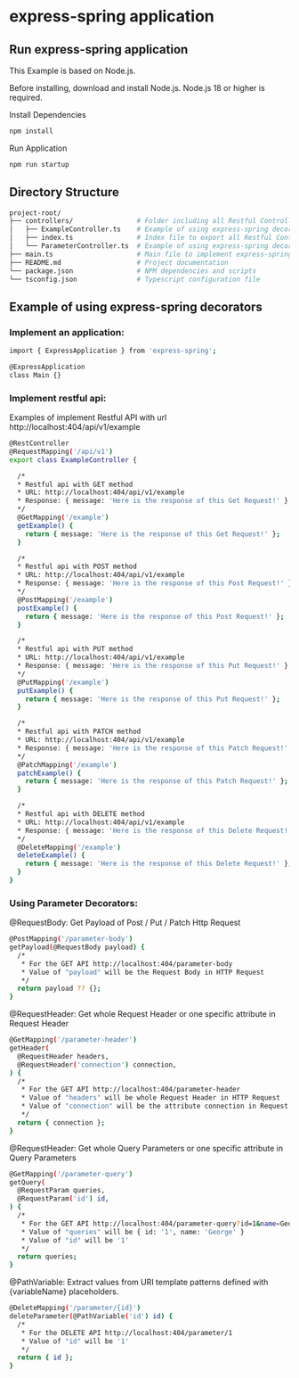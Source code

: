 # express-spring application

## Run express-spring application
This Example is based on Node.js.

Before installing, download and install Node.js. Node.js 18 or higher is required.

Install Dependencies
```bash
npm install
```

Run Application
```bash
npm run startup
```

## Directory Structure
  ```bash
  project-root/
  ├── controllers/                # Folder including all Restful Controllers
  │   ├── ExampleController.ts    # Example of using express-spring decorators to implement Restful API
  │   ├── index.ts                # Index file to export all Restful Controllers
  │   └── ParameterController.ts  # Example of using express-spring decorators to implement Restful API
  ├── main.ts                     # Main file to implement express-spring application
  ├── README.md                   # Project documentation
  └── package.json                # NPM dependencies and scripts
  └── tsconfig.json               # Typescript configuration file
  ```

## Example of using express-spring decorators

  ### Implement an application:
  ```bash
  import { ExpressApplication } from 'express-spring';

  @ExpressApplication
  class Main {}
  ```
  ### Implement restful api:
  Examples of implement Restful API with url http://localhost:404/api/v1/example
  ```bash
  @RestController
  @RequestMapping('/api/v1')
  export class ExampleController {

    /* 
    * Restful api with GET method
    * URL: http://localhost:404/api/v1/example
    * Response: { message: 'Here is the response of this Get Request!' }
    */
    @GetMapping('/example') 
    getExample() {
      return { message: 'Here is the response of this Get Request!' };
    }

    /* 
    * Restful api with POST method
    * URL: http://localhost:404/api/v1/example
    * Response: { message: 'Here is the response of this Post Request!' }
    */
    @PostMapping('/example')
    postExample() {
      return { message: 'Here is the response of this Post Request!' };
    }

    /* 
    * Restful api with PUT method
    * URL: http://localhost:404/api/v1/example
    * Response: { message: 'Here is the response of this Put Request!' }
    */
    @PutMapping('/example')
    putExample() {
      return { message: 'Here is the response of this Put Request!' };
    }

    /* 
    * Restful api with PATCH method
    * URL: http://localhost:404/api/v1/example
    * Response: { message: 'Here is the response of this Patch Request!' }
    */
    @PatchMapping('/example')
    patchExample() {
      return { message: 'Here is the response of this Patch Request!' };
    }

    /* 
    * Restful api with DELETE method
    * URL: http://localhost:404/api/v1/example
    * Response: { message: 'Here is the response of this Delete Request!' }
    */
    @DeleteMapping('/example')
    deleteExample() {
      return { message: 'Here is the response of this Delete Request!' };
    }
  }
  ```

  ### Using Parameter Decorators:
  @RequestBody: Get Payload of Post / Put / Patch Http Request
  ```bash
  @PostMapping('/parameter-body')
  getPayload(@RequestBody payload) {
    /* 
     * For the GET API http://localhost:404/parameter-body
     * Value of "payload" will be the Request Body in HTTP Request
     */
    return payload ?? {};
  }
  ```

  @RequestHeader: Get whole Request Header or one specific attribute in Request Header
  ```bash
  @GetMapping('/parameter-header')
  getHeader(
    @RequestHeader headers, 
    @RequestHeader('connection') connection,
  ) {
    /* 
     * For the GET API http://localhost:404/parameter-header
     * Value of "headers" will be whole Request Header in HTTP Request
     * Value of "connection" will be the attribute connection in Request Header
     */
    return { connection };
  }
  ```

  @RequestHeader: Get whole Query Parameters or one specific attribute in Query Parameters
  ```bash
  @GetMapping('/parameter-query')
  getQuery(
    @RequestParam queries, 
    @RequestParam('id') id,
  ) {
    /* 
     * For the GET API http://localhost:404/parameter-query?id=1&name=George
     * Value of "queries" will be { id: '1', name: 'George' }
     * Value of "id" will be '1'
     */
    return queries;
  } 
  ```

  @PathVariable: Extract values from URI template patterns defined with {variableName} placeholders.
  ```bash
  @DeleteMapping('/parameter/{id}')
  deleteParameter(@PathVariable('id') id) {
    /* 
     * For the DELETE API http://localhost:404/parameter/1
     * Value of "id" will be '1'
     */
    return { id };
  }
  ```


